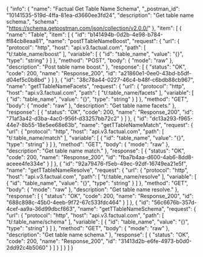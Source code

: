 {
  "info": {
    "name": "Factual Get Table Name Schema",
    "_postman_id": "10141535-519d-4ffa-81ea-d3660ee3fd24",
    "description": "Get table name schema.",
    "schema": "https://schema.getpostman.com/json/collection/v2.0.0/"
  },
  "item": [
    {
      "name": "Table",
      "item": [
        {
          "id": "b141494b-0d2b-4e98-b784-ff84cb8eaa81",
          "name": "postTTableNameBoost",
          "request": {
            "url": {
              "protocol": "http",
              "host": "api.v3.factual.com",
              "path": [
                "t/:table_name/boost"
              ],
              "variable": [
                {
                  "id": "table_name",
                  "value": "{}",
                  "type": "string"
                }
              ]
            },
            "method": "POST",
            "body": {
              "mode": "raw"
            },
            "description": "Post table name boost."
          },
          "response": [
            {
              "status": "OK",
              "code": 200,
              "name": "Response_200",
              "id": "a21860e1-0ee0-43bd-b5df-d04ef5c0b8bd"
            }
          ]
        },
        {
          "id": "38c78a44-0227-46c4-b48f-c6bdb88cb967",
          "name": "getTTableNameFacets",
          "request": {
            "url": {
              "protocol": "http",
              "host": "api.v3.factual.com",
              "path": [
                "t/:table_name/facets"
              ],
              "variable": [
                {
                  "id": "table_name",
                  "value": "{}",
                  "type": "string"
                }
              ]
            },
            "method": "GET",
            "body": {
              "mode": "raw"
            },
            "description": "Get table name facets."
          },
          "response": [
            {
              "status": "OK",
              "code": 200,
              "name": "Response_200",
              "id": "71af3a42-d3ba-4ac0-956f-d33257bb72c2"
            }
          ]
        },
        {
          "id": "dc13a293-f965-44e7-8b55-18e5ee68e63b",
          "name": "getTTableNameMatch",
          "request": {
            "url": {
              "protocol": "http",
              "host": "api.v3.factual.com",
              "path": [
                "t/:table_name/match"
              ],
              "variable": [
                {
                  "id": "table_name",
                  "value": "{}",
                  "type": "string"
                }
              ]
            },
            "method": "GET",
            "body": {
              "mode": "raw"
            },
            "description": "Get table name match."
          },
          "response": [
            {
              "status": "OK",
              "code": 200,
              "name": "Response_200",
              "id": "fba7b4aa-d600-4ab6-8dd8-aceee4fe334e"
            }
          ]
        },
        {
          "id": "92a79476-f5eb-49ec-92df-16749ea21e5f",
          "name": "getTTableNameResolve",
          "request": {
            "url": {
              "protocol": "http",
              "host": "api.v3.factual.com",
              "path": [
                "t/:table_name/resolve"
              ],
              "variable": [
                {
                  "id": "table_name",
                  "value": "{}",
                  "type": "string"
                }
              ]
            },
            "method": "GET",
            "body": {
              "mode": "raw"
            },
            "description": "Get table name resolve."
          },
          "response": [
            {
              "status": "OK",
              "code": 200,
              "name": "Response_200",
              "id": "688c898c-45b0-4eeb-9f72-67c533fdc464"
            }
          ]
        },
        {
          "id": "56c6676b-357d-4cef-aa9a-36d99dbcf863",
          "name": "getTTableNameSchema",
          "request": {
            "url": {
              "protocol": "http",
              "host": "api.v3.factual.com",
              "path": [
                "t/:table_name/schema"
              ],
              "variable": [
                {
                  "id": "table_name",
                  "value": "{}",
                  "type": "string"
                }
              ]
            },
            "method": "GET",
            "body": {
              "mode": "raw"
            },
            "description": "Get table name schema."
          },
          "response": [
            {
              "status": "OK",
              "code": 200,
              "name": "Response_200",
              "id": "31413d2b-e6fe-4973-b0d0-2dd92c4b5060"
            }
          ]
        }
      ]
    }
  ]
}